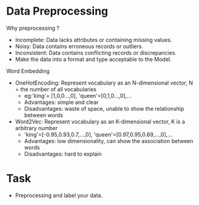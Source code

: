 # Data Preprocessing
Why preprocessing ?
- Incomplete: Data lacks attributes or containing missing values.
- Noisy: Data contains erroneous records or outliers.
- Inconsistent: Data contains conflicting records or discrepancies.
- Make the data into a format and type acceptable to the Model.

Word Embedding
- OneHotEncoding: Represent vocabulary as an N-dimensional vector, N = the number of all vocabularies
  - eg:'king'= [1,0,0...,0], 'queen'=[0,1,0...,0],...
  - Advantages: simple and clear
  - Disadvantages: waste of space, unable to show the relationship between words
- Word2Vec: Represent vocabulary as an K-dimensional vector, K is a arbitrary number
  - 'king'=[-0.95,0.93,0.7,...,0], 'queen'=[0.97,0.95,0.69,...,0],...
  - Advantages: low dimensionality, can show the association between words
  - Disadvantages: hard to explain
# Task
- Preprocessing and label your data.
